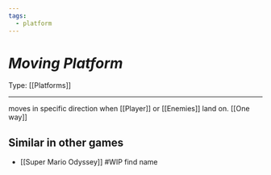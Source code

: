 ```yaml
---
tags:
  - platform
---
```

# _Moving Platform_

Type: [[Platforms]]

----


moves in specific direction when [[Player]] or [[Enemies]] land on. [[One way]]


## Similar in other games

* [[Super Mario Odyssey]] #WIP find name